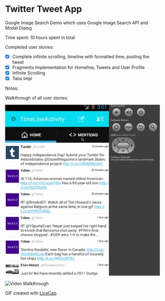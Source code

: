 # Twitter Tweet App

Google Image Search Demo which uses Google Image Search API and Modal Dialog

Time spent: 10 hours spent in total

Completed user stories:

 * [x] Complete infinite scrolling, timeline with formatted time, posting the tweet 
 * [x] Fragments Implementation for Homeline, Tweets and User Profile
 * [x] Infinite Scrolling
 * [x] Tabs Impl
 
Notes:

Walkthrough of all user stories:

![New App Video Walkthrough](twitter_new_1.gif)

![Video Walkthrough](twitter.gif)

GIF created with [LiceCap](http://www.cockos.com/licecap/).
